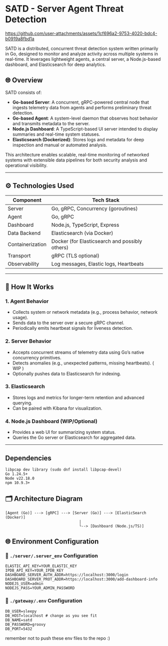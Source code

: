 # SATD - Server Agent Threat Detection


https://github.com/user-attachments/assets/1cf696a2-9753-4020-bdc4-b0919a8fbd1a



SATD is a distributed, concurrent threat detection system written primarily in Go, designed to monitor and analyze activity across multiple systems in real-time. It leverages lightweight agents, a central server, a Node.js-based dashboard, and Elasticsearch for deep analytics.

## 🌐 Overview

SATD consists of:

- **Go-based Server**: A concurrent, gRPC-powered central node that ingests telemetry data from agents and performs preliminary threat detection.
- **Go-based Agent**: A system-level daemon that observes host behavior and transmits metadata to the server.
- **Node.js Dashboard**: A TypeScript-based UI server intended to display summaries and real-time system statuses.
- **Elasticsearch (Dockerized)**: Stores logs and metadata for deep inspection and manual or automated analysis.

This architecture enables scalable, real-time monitoring of networked systems with extensible data pipelines for both security analysis and operational visibility.

---

## ⚙️ Technologies Used

| Component      | Tech Stack                            |
|----------------|----------------------------------------|
| Server         | Go, gRPC, Concurrency (goroutines)     |
| Agent          | Go, gRPC                               |
| Dashboard      | Node.js, TypeScript, Express           |
| Data Backend   | Elasticsearch (via Docker)             |
| Containerization | Docker (for Elasticsearch and possibly others) |
| Transport      | gRPC (TLS optional)                    |
| Observability  | Log messages, Elastic logs, Heartbeats |

---

## 🧠 How It Works

### 1. Agent Behavior
- Collects system or network metadata (e.g., process behavior, network usage).
- Sends data to the server over a secure gRPC channel.
- Periodically emits heartbeat signals for liveness detection.

### 2. Server Behavior
- Accepts concurrent streams of telemetry data using Go’s native concurrency primitives.
- Detects anomalies (e.g., unexpected patterns, missing heartbeats). ( WIP )
- Optionally pushes data to Elasticsearch for indexing.

### 3. Elasticsearch
- Stores logs and metrics for longer-term retention and advanced querying.
- Can be paired with Kibana for visualization.

### 4. Node.js Dashboard (WIP/Optional)
- Provides a web UI for summarizing system status.
- Queries the Go server or Elasticsearch for aggregated data.

---

## Dependencies

```
libpcap dev library (sudo dnf install libpcap-devel)
Go 1.24.5+
Node v22.18.0
npm 10.9.3+
```

## 🗂️ Architecture Diagram

```plaintext
[Agent (Go)] ---> [gRPC] ---> [Server (Go)] ---> [ElasticSearch (Docker)]
                                 |
                                 └--> [Dashboard (Node.js/TS)]
```

## 🌐 Environment Configuration

### 🔧 `./server/.server_env` Configuration

```
ELASTIC_API_KEY=YOUR_ELASTIC_KEY
IPDB_API_KEY=YOUR_IPDB_KEY
DASHBOARD_SERVER_AUTH_ADDR=https://localhost:3000/login
DASHBOARD_SERVER_PROT_ADDR=https://localhost:3000/add-dashboard-info
NODEJS_USER=admin
NODEJS_PASS=YOUR_ADMIN_PASSWORD
```

### 🔧 `./gateway/.env` Configuration

```SECRET_JWT_KEY=YOUR_JWT_KEY
DB_USER=sleepy
DB_HOST=localhost # change as you see fit
DB_NAME=satd
DB_PASSWORD=groovy
DB_PORT=5432
```

remember not to push these env files to the repo :)
